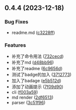 <a name="0.4.4"></a>
## 0.4.4 (2023-12-18)


### Bug Fixes

* readme.md ([c3228ff](https://github.com/gengwenhao/vue2-sfc-document/commit/c3228ff))


### Features

* 补充了命令用法 ([732cecd](https://github.com/gengwenhao/vue2-sfc-document/commit/732cecd))
* 补充了md ([d48bb96](https://github.com/gengwenhao/vue2-sfc-document/commit/d48bb96))
* 补充了readme ([6c9656d](https://github.com/gengwenhao/vue2-sfc-document/commit/6c9656d))
* 测试了badge的加入 ([3712773](https://github.com/gengwenhao/vue2-sfc-document/commit/3712773))
* 加入了badage ([e5b512d](https://github.com/gengwenhao/vue2-sfc-document/commit/e5b512d))
* 添加了动画提示 ([7f09d90](https://github.com/gengwenhao/vue2-sfc-document/commit/7f09d90))
* cli ([f003a59](https://github.com/gengwenhao/vue2-sfc-document/commit/f003a59))
* md render ([2df6513](https://github.com/gengwenhao/vue2-sfc-document/commit/2df6513))
* parser ([3c51f96](https://github.com/gengwenhao/vue2-sfc-document/commit/3c51f96))



